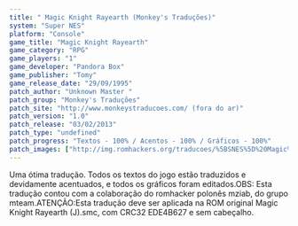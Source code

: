 ```yaml
---
title: " Magic Knight Rayearth (Monkey's Traduções)"
system: "Super NES"
platform: "Console"
game_title: "Magic Knight Rayearth"
game_category: "RPG"
game_players: "1"
game_developer: "Pandora Box"
game_publisher: "Tomy"
game_release_date: "29/09/1995"
patch_author: "Unknown Master "
patch_group: "Monkey's Traduções"
patch_site: "http://www.monkeystraducoes.com/ (fora do ar)"
patch_version: "1.0"
patch_release: "03/02/2013"
patch_type: "undefined"
patch_progress: "Textos - 100% / Acentos - 100% / Gráficos - 100%"
patch_images: ["http://img.romhackers.org/traducoes/%5BSNES%5D%20Magic%20Knight%20Rayearth%20-%20Monkey's%20Tradu%C3%A7%C3%B5es%20-%201.png","http://img.romhackers.org/traducoes/%5BSNES%5D%20Magic%20Knight%20Rayearth%20-%20Monkey's%20Tradu%C3%A7%C3%B5es%20-%202.png","http://img.romhackers.org/traducoes/%5BSNES%5D%20Magic%20Knight%20Rayearth%20-%20Monkey's%20Tradu%C3%A7%C3%B5es%20-%203.png"]
---
```

Uma ótima tradução. Todos os textos do jogo estão traduzidos e devidamente acentuados, e todos os gráficos foram editados.OBS: Esta tradução contou com a colaboração do romhacker polonês mziab, do grupo mteam.ATENÇÃO:Esta tradução deve ser aplicada na ROM original Magic Knight Rayearth (J).smc, com CRC32 EDE4B627 e sem cabeçalho.